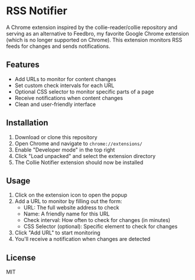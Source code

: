 # RSS Notifier

A Chrome extension inspired by the collie-reader/collie repository and serving as an alternative to Feedbro, my favorite Google Chrome extension (which is no longer supported on Chrome). This extension monitors RSS feeds for changes and sends notifications.

## Features

- Add URLs to monitor for content changes
- Set custom check intervals for each URL
- Optional CSS selector to monitor specific parts of a page
- Receive notifications when content changes
- Clean and user-friendly interface

## Installation

1. Download or clone this repository
2. Open Chrome and navigate to `chrome://extensions/`
3. Enable "Developer mode" in the top right
4. Click "Load unpacked" and select the extension directory
5. The Collie Notifier extension should now be installed

## Usage

1. Click on the extension icon to open the popup
2. Add a URL to monitor by filling out the form:
   - URL: The full website address to check
   - Name: A friendly name for this URL
   - Check interval: How often to check for changes (in minutes)
   - CSS Selector (optional): Specific element to check for changes
3. Click "Add URL" to start monitoring
4. You'll receive a notification when changes are detected

## License

MIT
